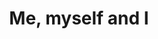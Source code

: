 ---
order: 8
title: Me, myself and I
description: School minor in 2D animation about a personal passion (After Effects)

variant: project--2
video1: me-myself-and-i.mp4
---